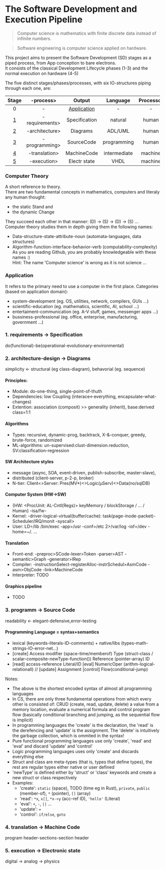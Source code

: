# The Software Development and Execution Pipeline

> Computer science is mathematics with finite discrete data instead of infinite numbers.  

> Software engineering is computer science applied on hardware.

This project aims to present the Software Development (SD) stages as a piped process, from App conception to bare electrons.  
It consists of the classical Development Lifecycle phases (1-3) and the normal execution on hardware (4-5)

The five distinct stages/phases/processes, with six IO-structures piping through each one, are:  

|Stage  | -process>      | Output        | Language     | Processor|  
|:---:  |:---:           |:---:          |:---:         |:---:     |
|0      | -              | [Application](#application)|-|-         |  
|[1](#1)| -requirements> | Specification | natural      | human    |  
|[2](#2)| -architecture> | Diagrams      | ADL/UML      | human    |
|[3](#3)| -programming>  | SourceCode    | programming  | human    |
|[4](#4)| -translation>  | MachineCode   | intermediate | machine  |
|[5](#5)| -execution>    | Electr state  | VHDL         | machine  |

### Computer Theory
A short reference to theory.  
There are two fundamental concepts in mathematics, computers and literaly any human thought:  
* the static Stand and  
* the dynamic Change

They succeed each other in that manner: (D) -> (S) -> (D) -> (S) ...  
Computer theory studies them in depth giving them the following names:
* Data-structure-state-attribute-noun (automata-languages, data structures)  
* Algorithm-function-interface-behavior-verb (computability-complexity)  
As you are reading Github, you are probably knowledgeable with these names :)   
Hint: The name 'Computer science' is wrong as it is not science ... 

### Application
It refers to the primary need to use a computer in the first place.
Categories (based on application domain):
* system-development (eg. OS, utilities, network, compilers, GUIs ...)
* scientific-education  (eg. mathematics, scientific, AI, school ...)
* entertaiment-communication  (eg. A-V stuff, games, messenger apps ...)
* bussiness-professional (eg. office, enterprise, manufacturing, government ...)

### <a name="1"></a>1. requirements -> Specification
do(functional)-be(operational-evolutionary-environmental)
            
### <a name="2"></a>2. architecture-design -> Diagrams
simplicity <- structural (eg class-diagram), behavorial (eg. sequence)      

#### Principles:
* Module: do-one-thing, single-point-of-thuth  
* Dependencies: low Coupling (interace<-everything, encapsulate-what-changes)  
* Extention: association (composit) >> generality (inherit), base:derived class=1:1
            
#### Algοrithms
* Types: recursive, dynamic-prog, backtrack, X-&-conquer, greedy, brute-force, randomized  
* ML-algorithms: un-supervised:clust-dimension.reduction, SV:classification-regression

#### SW Architecture styles
* message (async, SOA, event-driven, publish-subscribe, master-slave),  
* distributed (client-server, p-2-p, broker)  
* N-tier: Client<>Server: Pres(MV*)<>Logic(μServ)<>Data(no/sqlDB)

#### Computer System (HW->SW)
* {HW: <ProcUnit: AL-Cntl(Regs)> keyMemory / blockStorage / <network>... / <graph-IO> Human} -isa/fw-  
* Kernel: -driver-logical-virtual(buffer/cache): task(page-inode-packet)- Scheduler/IRQ/monit -syscall>  
* User: LD=/lib /bin/exec -app=/usr -conf=/etc 2>/var/log -iof=/dev -home=~/. ...

#### Translation
* Front-end: -preproc>SCode-lexer>Token -parser>AST -semantic>Graph -generator>IRep  
* Compiler: -instructionSelect-registerAlloc-instrSchedul>AsmCode -asm>ObjCode -link>MachineCode  
* Interpreter: TODO

#### Graphics pipeline
* TODO

### <a name="3"></a>3. programm -> Source Code
readability <- elegant-defensive,error-testing  

#### Programming Language = syntax+semantics
* lexical (keywords-literals-ID-comments) + native/libs (types-math-strings-IO-error-net...)
* [create] Access modifier (space-time/memberof) Type (struct-class / scalar-composite-newType-function()) Reference (pointer-array) ID  
* [read] access-reference Literal/ΙD [eval] NumericOper (arithm-logical-relationall) // [update] Assignment [control] Flow(conditional-jump)

Notes:
* The above is the shortest encoded syntax of almost all programming languages
* In CS, there are only three fundamental operations from which every other is consisted of: CRUD (create, read, update, delete) a value from a memory location, evaluate a numerical formula and control program flow (basically conditional branching and jumping, as the sequential flow is implicit)
* In programming languages the 'create' is the declaration, the 'read' is the derefencing and 'update' is the assignment. The 'delete' is intuitively the garbage collection, which is ommited in the syntax!
* Pure functional programming languages use only 'create', 'read' and 'eval' and discard 'update' and 'control'
* Logic programming languages uses only 'create' and discards everything else
* Struct and class are meta-types (that is, types that define types), the rest are regular types either native or user defined
* 'newType' is defined either by 'struct' or 'class' keywords and create a new struct or class respectively
* Examples:
  * 'create': `static` (space), TODO (time eg in Rust), `private`, `public` (member-of), `*` (pointer), `[]` (array)
  * 'read': `*x`, `x[]`, `*x->y` (acc-ref ID), `'hello'` (Literal)
  * 'eval': `+`, `-`, `||` ...
  * 'update': `=`
  * 'control': `if/else`, `goto`

### <a name="4"></a>4. translation -> Machine Code
program header-sections-section header

### <a name="5"></a>5. execution -> Electronic state
digital -> analog -> physics

